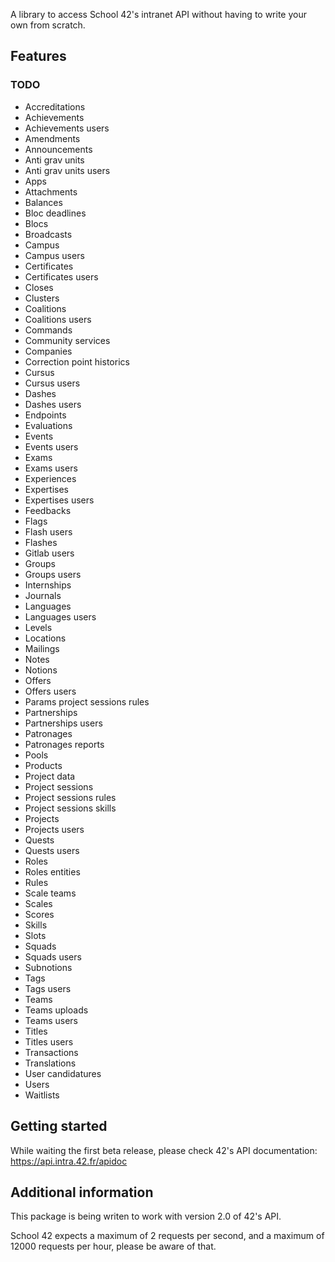 A library to access School 42's intranet API without having to write your own from scratch.

## Features

### TODO

- Accreditations
- Achievements
- Achievements users
- Amendments
- Announcements
- Anti grav units
- Anti grav units users
- Apps
- Attachments
- Balances
- Bloc deadlines
- Blocs
- Broadcasts
- Campus
- Campus users
- Certificates
- Certificates users
- Closes
- Clusters
- Coalitions
- Coalitions users
- Commands
- Community services
- Companies
- Correction point historics
- Cursus
- Cursus users
- Dashes
- Dashes users
- Endpoints
- Evaluations
- Events
- Events users
- Exams
- Exams users
- Experiences
- Expertises
- Expertises users
- Feedbacks
- Flags
- Flash users
- Flashes
- Gitlab users
- Groups
- Groups users
- Internships
- Journals
- Languages
- Languages users
- Levels
- Locations
- Mailings
- Notes
- Notions
- Offers
- Offers users
- Params project sessions rules
- Partnerships
- Partnerships users
- Patronages
- Patronages reports
- Pools
- Products
- Project data
- Project sessions
- Project sessions rules
- Project sessions skills
- Projects
- Projects users
- Quests
- Quests users
- Roles
- Roles entities
- Rules
- Scale teams
- Scales
- Scores
- Skills
- Slots
- Squads
- Squads users
- Subnotions
- Tags
- Tags users
- Teams
- Teams uploads
- Teams users
- Titles
- Titles users
- Transactions
- Translations
- User candidatures
- Users
- Waitlists

## Getting started

While waiting the first beta release, please check 42's API documentation: <https://api.intra.42.fr/apidoc>

## Additional information

This package is being writen to work with version 2.0 of 42's API.

School 42 expects a maximum of 2 requests per second, and a maximum of 12000 requests per hour, please be aware of that.
